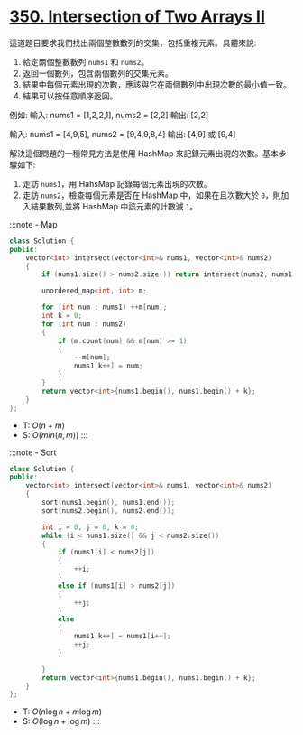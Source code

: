# [350\. Intersection of Two Arrays II](https://leetcode.com/problems/intersection-of-two-arrays-ii/)

這道題目要求我們找出兩個整數數列的交集，包括重複元素。具體來說:

1. 給定兩個整數數列 `nums1` 和 `nums2`。
2. 返回一個數列，包含兩個數列的交集元素。
3. 結果中每個元素出現的次數，應該與它在兩個數列中出現次數的最小值一致。
4. 結果可以按任意順序返回。

例如: 輸入: nums1 = \[1,2,2,1\], nums2 = \[2,2\] 輸出: \[2,2\]

輸入: nums1 = \[4,9,5\], nums2 = \[9,4,9,8,4\] 輸出: \[4,9\] 或 \[9,4\]

解決這個問題的一種常見方法是使用 HashMap 來記錄元素出現的次數。基本步驟如下:

1. 走訪 `nums1`，用 HahsMap 記錄每個元素出現的次數。
2. 走訪 `nums2`，檢查每個元素是否在 HashMap 中，如果在且次數大於 `0`，則加入結果數列,並將 HashMap 中該元素的計數減 `1`。

:::note - Map
```cpp
class Solution {
public:
    vector<int> intersect(vector<int>& nums1, vector<int>& nums2)
    {
        if (nums1.size() > nums2.size()) return intersect(nums2, nums1);

        unordered_map<int, int> m;

        for (int num : nums1) ++m[num];
        int k = 0;
        for (int num : nums2)
        {
            if (m.count(num) && m[num] >= 1)
            {
                --m[num];
                nums1[k++] = num;
            }
        }
        return vector<int>{nums1.begin(), nums1.begin() + k};
    }
};
```
- T: $O(n + m)$
- S: $O(min(n, m))$
:::

:::note - Sort
```cpp
class Solution {
public:
    vector<int> intersect(vector<int>& nums1, vector<int>& nums2)
    {
        sort(nums1.begin(), nums1.end());
        sort(nums2.begin(), nums2.end());

        int i = 0, j = 0, k = 0;
        while (i < nums1.size() && j < nums2.size())
        {
            if (nums1[i] < nums2[j])
            {
                ++i;
            }
            else if (nums1[i] > nums2[j])
            {
                ++j;
            }
            else
            {
                nums1[k++] = nums1[i++];
                ++j;
            }

        }
        return vector<int>{nums1.begin(), nums1.begin() + k};
    }
};
```
- T: $O(n \log n + m \log m)$
- S: $O(\log n + \log m)$
:::
